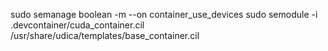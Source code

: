 sudo semanage boolean -m --on container_use_devices
sudo semodule -i .devcontainer/cuda_container.cil /usr/share/udica/templates/base_container.cil